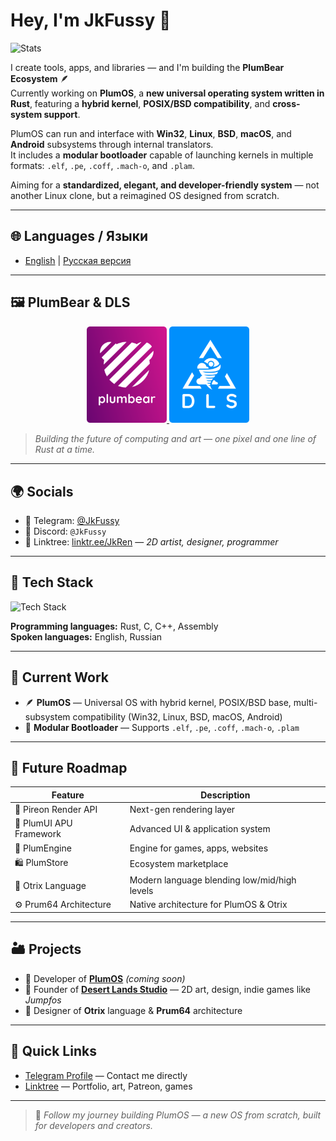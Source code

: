 # Hey, I'm JkFussy 👋

![Stats](https://github-readme-stats.vercel.app/api?username=JkFussy&show_icons=true&theme=dark)

I create tools, apps, and libraries — and I'm building the **PlumBear Ecosystem** 🪶  
Currently working on **PlumOS**, a **new universal operating system written in Rust**, featuring a **hybrid kernel**, **POSIX/BSD compatibility**, and **cross-system support**.

PlumOS can run and interface with **Win32**, **Linux**, **BSD**, **macOS**, and **Android** subsystems through internal translators.  
It includes a **modular bootloader** capable of launching kernels in multiple formats: `.elf`, `.pe`, `.coff`, `.mach-o`, and `.plam`.

Aiming for a **standardized, elegant, and developer-friendly system** — not another Linux clone, but a reimagined OS designed from scratch.

---

## 🌐 Languages / Языки

- [English](README.md) | [Русская версия](README.ru.md)

---

## 🖼️ PlumBear & DLS

<div align="center">
  <a href="https://github.com/JkFussy/PlumOS">
    <img src="assets/plumbear.svg" alt="PlumBear Logo" width="128"/>
  </a>
  <a href="https://linktr.ee/JkRen">
    <img src="assets/dls.svg" alt="Desert Lands Studio Logo" width="128"/>
  </a>
</div>

> *Building the future of computing and art — one pixel and one line of Rust at a time.*

---

## 🌍 Socials

- 📱 Telegram: [@JkFussy](https://t.me/JkFussy)  
- 💬 Discord: `@JkFussy`  
- 🔗 Linktree: [linktr.ee/JkRen](https://linktr.ee/JkRen) — *2D artist, designer, programmer*

---

## 🧠 Tech Stack

<p align="left">
  <img src="https://skillicons.dev/icons?i=rust,c,cpp,apple,linux,bsd,windows,git,blender,figma,vscode" alt="Tech Stack" />
</p>

**Programming languages:** Rust, C, C++, Assembly  
**Spoken languages:** English, Russian

---

## 🧩 Current Work

- 🪶 **PlumOS** — Universal OS with hybrid kernel, POSIX/BSD base, multi-subsystem compatibility (Win32, Linux, BSD, macOS, Android)  
- 🧰 **Modular Bootloader** — Supports `.elf`, `.pe`, `.coff`, `.mach-o`, `.plam`

---

## 🚀 Future Roadmap

| Feature                 | Description                                  |
|-------------------------|----------------------------------------------|
| 🌈 Pireon Render API    | Next-gen rendering layer                     |
| 🧭 PlumUI APU Framework | Advanced UI & application system             |
| 🧱 PlumEngine           | Engine for games, apps, websites             |
| 🛍 PlumStore            | Ecosystem marketplace                        |
| 💬 Otrix Language       | Modern language blending low/mid/high levels |
| ⚙️ Prum64 Architecture | Native architecture for PlumOS & Otrix       |

---

## 🏜 Projects

- 🧩 Developer of **[PlumOS](https://github.com/JkFussy/PlumOS)** *(coming soon)*  
- 🎨 Founder of **[Desert Lands Studio](https://linktr.ee/JkRen)** — 2D art, design, indie games like *Jumpfos*  
- 🧠 Designer of **Otrix** language & **Prum64** architecture

---

## 📌 Quick Links

- [Telegram Profile](https://t.me/JkFussy) — Contact me directly  
- [Linktree](https://linktr.ee/JkRen) — Portfolio, art, Patreon, games

---

> 📣 *Follow my journey building PlumOS — a new OS from scratch, built for developers and creators.*
